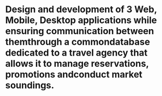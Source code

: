 # Design and development of 3 Web, Mobile, Desktop applications while ensuring communication between themthrough a commondatabase dedicated to a travel agency that allows it to manage reservations, promotions andconduct market soundings.

